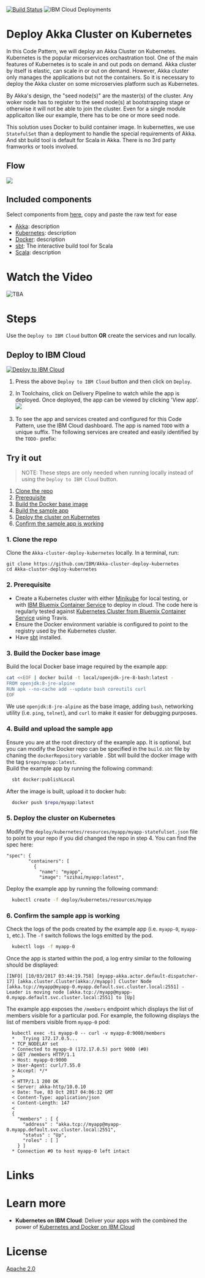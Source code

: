 
[![Build Status](https://travis-ci.org/IBM/watson-banking-chatbot.svg?branch=master)](https://travis-ci.org/IBM/watson-banking-chatbot)
![IBM Cloud Deployments](https://metrics-tracker.mybluemix.net/stats/527357940ca5e1027fbf945add3b15c4/badge.svg)
<!--Add a new Title and fill in the blanks -->
# Deploy Akka Cluster on Kubernetes
In this Code Pattern, we will deploy an Akka Cluster on Kubernetes. Kubernetes is the popular micorservices orchastration tool. One of the main features of Kubernetes is to scale in and out pods on demand. Akka cluster by itself is elastic, can scale in or out on demand. However, Akka cluster only manages the applications but not the containers. So it is necessary to deploy the Akka cluster on some microservies platform such as Kubernetes. 

By Akka's design, the "seed node(s)" are the master(s) of the cluster. Any woker node has to register to the seed node(s) at bootstrapping stage or otherwise it will not be able to join the cluster. Even for a single module applicaiton like our example, there has to be one or more seed node.   

This solution uses Docker to build container image. In kubernettes, we use `StatefulSet` than a deployment to handle the special requirements of Akka. And sbt build tool is default for Scala in Akka. There is no 3rd party framworks or tools involved. 

## Flow
<!--Remember to dump an image in this path-->
![](doc/source/images/architecture.png)

<!--Update this section-->
## Included components
Select components from [here](../sections/components.md), copy and paste the raw text for ease
* [Akka](link): description
* [Kubernetes](link): description
* [Docker](link): description
* [sbt](http://www.scala-sbt.org/): The interactive build tool for Scala
* [Scala](link): description

<!--Update this section when the video is created-->
# Watch the Video
![TBA]()

# Steps
Use the ``Deploy to IBM Cloud`` button **OR** create the services and run locally.

## Deploy to IBM Cloud 
<!--Update the repo and tracking id-->
[![Deploy to IBM Cloud](https://metrics-tracker.mybluemix.net/stats/527357940ca5e1027fbf945add3b15c4/button.svg)](https://bluemix.net/deploy?repository=https://github.com/IBM/watson-banking-chatbot.git)

1. Press the above ``Deploy to IBM Cloud`` button and then click on ``Deploy``.

<!--optional step-->
2. In Toolchains, click on Delivery Pipeline to watch while the app is deployed. Once deployed, the app can be viewed by clicking 'View app'.
![](doc/source/images/toolchain-pipeline.png)

<!--update with service names from manifest.yml-->
3. To see the app and services created and configured for this Code Pattern, use the IBM Cloud dashboard. The app is named `TODO` with a unique suffix. The following services are created and easily identified by the `TODO-` prefix:

## Try it out
> NOTE: These steps are only needed when running locally instead of using the ``Deploy to IBM Cloud`` button.

<!-- there are MANY updates necessary here, just screenshots where appropriate -->

1. [Clone the repo](#1-clone-the-repo)
2. [Prerequisite](#2-prerequisite)
3. [Build the Docker base image](#3-build-the-docker-base-image)
4. [Build the sample app](#4-build-the-sample-app)
5. [Deploy the cluster on Kubernetes](#5-deploy-the-cluster-on-kubernetes)
6. [Confirm the sample app is working](#6-confirm-the-sample-app-is-working)

### 1. Clone the repo

Clone the `Akka-cluster-deploy-kubernetes` locally. In a terminal, run:

```
git clone https://github.com/IBM/Akka-cluster-deploy-kubernetes
cd Akka-cluster-deploy-kubernetes
```

### 2. Prerequisite

* Create a Kubernetes cluster with either [Minikube](https://kubernetes.io/docs/getting-started-guides/minikube) for local testing, or with [IBM Bluemix Container Service](https://github.com/IBM/container-journey-template) to deploy in cloud. The code here is regularly tested against [Kubernetes Cluster from Bluemix Container Service](https://console.ng.bluemix.net/docs/containers/cs_ov.html#cs_ov) using Travis.
* Ensure the Docker environment variable is configured to point to the registry used by the Kubernetes cluster.
* Have [sbt](https://www.scala-sbt.org/download.html) installed.   

### 3. Build the Docker base image

Build the local Docker base image required by the example app:  

```bash
cat <<EOF | docker build -t local/openjdk-jre-8-bash:latest -
FROM openjdk:8-jre-alpine
RUN apk --no-cache add --update bash coreutils curl
EOF
```

We use `openjdk:8-jre-alpine` as the base image, adding `bash`, networking utility (i.e. `ping`, `telnet`), and `curl` to make it easier for debugging purposes.   


### 4. Build and upload the sample app
Ensure you are at the root directory of the example app. It is optional, but you can modify the Docker repo can be specified in the `build.sbt` file by chaning the `dockerRepository` variable . Sbt will build the docker image with the tag `$repo/myapp:latest`.    
Build the example app by running the following command:

```bash
  sbt docker:publishLocal
```
After the image is built, upload it to docker hub:
```bash
  docker push $repo/myapp:latest
```

### 5. Deploy the cluster on Kubernetes
Modify the `deploy/kubernetes/resources/myapp/myapp-statefulset.json` file to point to your repo if you did changed the repo in step 4. You can find the spec here:
```
"spec": {
        "containers": [
          {
            "name": "myapp",
            "image": "szihai/myapp:latest",
```

Deploy the example app by running the following command:

```bash
  kubectl create -f deploy/kubernetes/resources/myapp
```

### 6. Confirm the sample app is working

Check the logs of the pods created by the example app (i.e. `myapp-0`, `myapp-1`, etc.). The `-f` switch follows the logs emitted by the pod.

```bash
  kubectl logs -f myapp-0
```

Once the app is started within the pod, a log entry similar to the following should be displayed:

```
[INFO] [10/03/2017 03:44:19.758] [myapp-akka.actor.default-dispatcher-17] [akka.cluster.Cluster(akka://myapp)] Cluster Node [akka.tcp://myapp@myapp-0.myapp.default.svc.cluster.local:2551] - Leader is moving node [akka.tcp://myapp@myapp-0.myapp.default.svc.cluster.local:2551] to [Up]
```

The example app exposes the `/members` endpoint which displays the list of members visible for a particular pod. For example, the following displays the list of members visible from `myapp-0` pod:

```
  kubectl exec -ti myapp-0 -- curl -v myapp-0:9000/members
  *   Trying 172.17.0.5...
  * TCP_NODELAY set
  * Connected to myapp-0 (172.17.0.5) port 9000 (#0)
  > GET /members HTTP/1.1
  > Host: myapp-0:9000
  > User-Agent: curl/7.55.0
  > Accept: */*
  >
  < HTTP/1.1 200 OK
  < Server: akka-http/10.0.10
  < Date: Tue, 03 Oct 2017 04:06:32 GMT
  < Content-Type: application/json
  < Content-Length: 147
  <
  {
    "members" : [ {
      "address" : "akka.tcp://myapp@myapp-0.myapp.default.svc.cluster.local:2551",
      "status" : "Up",
      "roles" : [ ]
    } ]
  * Connection #0 to host myapp-0 left intact
```


# Links

<!-- pick the relevant ones from below -->
# Learn more

* **Kubernetes on IBM Cloud**: Deliver your apps with the combined the power of [Kubernetes and Docker on IBM Cloud](https://www.ibm.com/cloud-computing/bluemix/containers)

<!--keep this-->

# License
[Apache 2.0](LICENSE)
